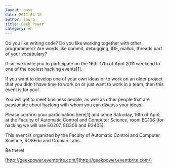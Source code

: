 ```yaml
---
layout: base
date: 2011-04-10
author: laura
title: Geek Power
category: en
---
```


Do you like writing code? Do you like working together with other programmers? Are words like commit, debugging, IDE, malloc, threads part of your vocabulary?

If so, we invite you to participate on the 16th-17th of April 2011 weekend to one of the coolest hacking events[1].

If you want to develop one of your own ideas or to work on an older project that you didn’t have time to work on or just want to work in a team, then this event is for you!

You will get to meet business people, as well as other people that are passionate about hacking with whom you can discuss your ideas.

Please confirm your participation here[1] and come Saturday, 16th of April, at the Faculty of Automatic Control and Computer Science, room EG106 (for hacking we will use EG207, EG306 and EG405).

This event is organized by the Faculty of Automatic Control and Computer Science, ROSEdu and Cronian Labs.

Be there!

[http://geekpower.eventbrite.com/](http://geekpower.eventbrite.com/)

